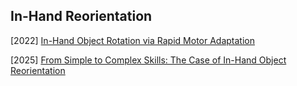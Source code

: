 ## In-Hand Reorientation

[2022] [In-Hand Object Rotation via Rapid Motor Adaptation](https://arxiv.org/abs/2210.04887)

[2025] [From Simple to Complex Skills: The Case of In-Hand Object Reorientation](https://arxiv.org/abs/2501.05439)